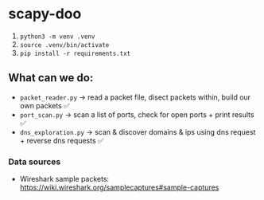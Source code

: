 # scapy-doo

1. `python3 -m venv .venv`
2. `source .venv/bin/activate`
3. `pip install -r requirements.txt`


## What can we do:
- `packet_reader.py` -> read a packet file, disect packets within, build our own packets ✅
- `port_scan.py` -> scan a list of ports, check for open ports + print results ✅
- `dns_exploration.py` -> scan & discover domains & ips using dns request + reverse dns requests ✅


### Data sources

- Wireshark sample packets: https://wiki.wireshark.org/samplecaptures#sample-captures